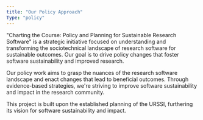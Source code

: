 ```yaml
---
title: "Our Policy Approach"
Type: "policy"
---
```

"Charting the Course: Policy and Planning for Sustainable Research Software" is a strategic initiative focused on understanding and transforming the sociotechnical landscape of research software for sustainable outcomes. Our goal is to drive policy changes that foster software sustainability and improved research.

Our policy work aims to grasp the nuances of the research software landscape and enact changes that lead to beneficial outcomes. Through evidence-based strategies, we're striving to improve software sustainability and impact in the research community.

This project is built upon the established planning of the URSSI, furthering its vision for software sustainability and impact.
